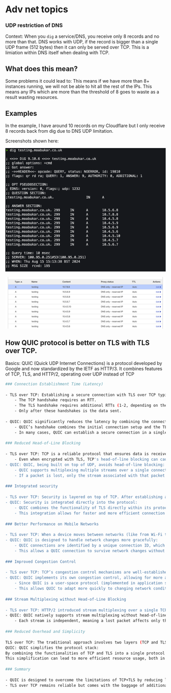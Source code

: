 # Adv net topics

### UDP restriction of DNS

Context: When you `dig` a service/DNS, you receive only 8 records and no more than that. DNS works with UDP, if the record is bigger than a single UDP frame (512 bytes) then it can only be served over TCP. This is a limiation within DNS itself when dealing with TCP.

## What does this mean?

Some problems it could lead to: This means if we have more than 8+ instances running, we will not be able to hit all the rest of the IPs. This means any IPs which are more than the threshold of 8 goes to waste as a result wasting resources.


## Examples

In the example, I have around 10 records on my Cloudflare but I only receive 8 records back from dig due to DNS UDP limitation. 

Screenshots shown here:

![Dig output](dig.png)

![Cloudflare records](cloudflare-records.png)


## How QUIC protocol is better on TLS with TLS over TCP.

Basics: QUIC (Quick UDP Internet Connections) is a protocol developed by Google and now standardized by the IETF as HTTP/3. It combines features of TCP, TLS, and HTTP/2, operating over UDP instead of TCP

```bash
### Connection Establishment Time (Latency)

- TLS over TCP: Establishing a secure connection with TLS over TCP typically requires multiple round-trip times (RTTs):
    - The TCP handshake requires an RTT.
    - The TLS handshake requires additional RTTs (1-2, depending on the version and setup).
    - Only after these handshakes is the data sent.

- QUIC: QUIC significantly reduces the latency by combining the connection establishment and encryption setup:
    - QUIC’s handshake combines the initial connection setup and the TLS handshake into a single step, allowing data to be sent with the first packet.
    - In many cases, QUIC can establish a secure connection in a single RTT or even zero RTT (if resuming a session).

### Reduced Head-of-Line Blocking

- TLS over TCP: TCP is a reliable protocol that ensures data is received in order. However, this creates "head-of-line blocking," where a lost packet blocks the delivery of all subsequent packets until the lost one is retransmitted and received.
    - Even when encrypted with TLS, TCP's head-of-line blocking can cause delays, especially on lossy networks.
- QUIC: QUIC, being built on top of UDP, avoids head-of-line blocking:
    - QUIC supports multiplexing multiple streams over a single connection, and each stream can be delivered independently.
    - If a packet is lost, only the stream associated with that packet is delayed, not the entire connection.

### Integrated security

- TLS over TCP: Security is layered on top of TCP. After establishing a TCP connection, TLS is layered on top to provide encryption and secure communication. This layered approach introduces complexity and additional overhead.
- QUIC: Security is integrated directly into the protocol:
    - QUIC combines the functionality of TLS directly within its protocol, meaning the connection setup and security establishment are streamlined.
    - This integration allows for faster and more efficient connection establishment, as well as simpler protocol design.

### Better Performance on Mobile Networks

- TLS over TCP: When a device moves between networks (like from Wi-Fi to cellular), the TCP connection typically needs to be re-established because the IP address changes. This means the TLS handshake must also be restarted, leading to additional latency.
- QUIC: QUIC is designed to handle network changes more gracefully:
    - QUIC connections are identified by a unique connection ID, which remains constant even if the underlying IP address changes.
    - This allows a QUIC connection to survive network changes without requiring a new handshake, reducing latency and improving user experience.

### Improved Congestion Control

- TLS over TCP: TCP’s congestion control mechanisms are well-established but have limitations, especially on networks with high packet loss or varying latency. These mechanisms are also not easily extensible.
- QUIC: QUIC implements its own congestion control, allowing for more advanced and customizable algorithms:
    - Since QUIC is a user-space protocol (implemented in application space rather than the kernel), it can be updated more frequently and flexibly than TCP.
    - This allows QUIC to adapt more quickly to changing network conditions, leading to better performance in various network environments.

### Stream Multiplexing without Head-of-Line Blocking

- TLS over TCP: HTTP/2 introduced stream multiplexing over a single TCP connection, but due to TCP's head-of-line blocking, the entire connection can be stalled if one stream encounters packet loss.
- QUIC: QUIC natively supports stream multiplexing without head-of-line blocking:
    - Each stream is independent, meaning a lost packet affects only that particular stream, not others. This results in more efficient data transmission, particularly for applications that rely on multiple simultaneous streams (like websites loading multiple resources).

### Reduced Overhead and Simplicity

TLS over TCP: The traditional approach involves two layers (TCP and TLS), each with its own headers, handshakes, and state management, which can introduce overhead and complexity.
QUIC: QUIC simplifies the protocol stack:
By combining the functionalities of TCP and TLS into a single protocol over UDP, QUIC reduces the overall overhead.
This simplification can lead to more efficient resource usage, both in terms of CPU and network bandwidth.

### Summary

- QUIC is designed to overcome the limitations of TCP+TLS by reducing latency, avoiding head-of-line blocking, allowing connections to survive network changes, and improving performance on modern networks.
- TLS over TCP remains reliable but comes with the baggage of additional round-trip times for connection setup, head-of-line blocking, and difficulty handling network transitions smoothly.
```
